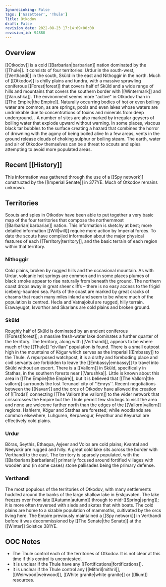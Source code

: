 ```yaml
---
IgnoreLinking: False
Tags: ['Gazetteer', 'Thule']
Title: Otkodov
draft: False
revision_date: 2022-08-23 17:14:09+00:00
revision_id: 94880
---
```


## Overview
[[Otkodov]] is a cold [[Barbarian|barbarian]] nation dominated by the [[Thule]]. It consists of four territories: Urdur in the south-west, [[Verthandi]] in the south, Sküld in the east and Nithoggir in the north.
Much of [[Otkodov]] is chilly plains and tundra, with a massive sprawling coniferous [[Forest|forest]] that covers half of Sküld and a wide range of hills and mountains that covers the southern border with [[Wintermark]] and [[Varushka]]. 
The environment seems more "active" in Otkodov than in [[The Empire|the Empire]]. Naturally occurring bodies of hot or even boiling water are common, as are springs, pools and even lakes whose waters are undrinkable due to concentrations of toxins and minerals from deep underground. . A number of sites are also marked by irregular geysers of boiling water that explode upward without warning. In some places, viscous black tar bubbles to the surface creating a hazard that combines the horror of drowning with the agony of being boiled alive In a few areas, vents in the ground release clouds of choking sulphur or boiling steam. The earth, water and air of Otkodov themselves can be a threat to scouts and spies attempting to avoid more populated areas.
## Recent [[History]]
This information was gathered through the use of a [[Spy network]] constructed by the [[Imperial Senate]] in 377YE. Much of Otkodov remains unknown.
## Territories
Scouts and spies in Otkodov have been able to put together a very basic map of the four territories that compose the northernmost [[Barbarian|barbarian]] nation. This information is sketchy at best; more detailed information [[Will|will]] require more action by Imperial forces. To date the scouts have compiled information about the major physical features of each [[Territory|territory]], and the basic terrain of each region within that territory.
### Nithoggir
Cold plains, broken by rugged hills and the occasional mountain. As with Urdur, volcanic hot springs are common and in some places plumes of black smoke appear to rise naturally from beneath the ground. The northern coast drops away in great sheer cliffs – there is no easy access to the frigid iceberg-haunted sea. Parts of the coast are marked by great cracks of chasms that reach many miles inland and seem to be where much of the population is centred.
Hecla and Vatnajokul are rugged, hilly terrain. Erawayugot, Isvorthor and Skarlans are cold plains and broken ground.
### Sküld
Roughly half of Sküld is dominated by an ancient coniferous [[Forest|forest]]; a massive fresh-water lake dominates a further quarter of the territory. The territory, along with [[Verthandi]], appears to be where much of the [[Thule]] “civilian” population is found. There is a small outpost high in the mountains of Kógur which serves as the Imperial [[Embassy]] to the Thule. A repurposed watchpost, it is a drafty and foreboding place and civil servants are forbidden to leave the [[Embassy|embassy]] to travel into Sküld without an escort.
There is a [[Vallorn]] in Sküld, specifically in Stathas, in the southern forests near [[Varushka]]. Little is known about this area in [[The Empire|the Empire]], but it is believed that [[The Vallorn|the vallorn]] surrounds the lost Terunael city of ''Emrys''. Recent negotiations between the [[Navarr]] and the orcs of Otkodov have allowed the creation of [[Trods]] connecting [[The Vallorn|the vallorn]] to the wider network that crisscrosses the Empire but the Thule permit few stridings to visit the area and none are welcome farther north than the edges of the [[Vallorn|vallorn]] regions. 
Hahlerm,  Kógur and Stathas are forested; while woodlands are common elsewhere, Luhguren, Kerpavogur, Feyothur and Keyursal are effectively cold plains.
### Urdur
Böras, Seythis, Ethaqua, Ayjeer and Volos are cold plains; Kvantal and Neeyukir are rugged and hilly. A great cold lake sits across the border with Verthandi to the east. The territory is sparsely populated, with the [[Barbarians|barbarians]] primarily focused around fortified villages with wooden and (in some cases) stone pallisades being the primary defense.
### Verthandi
The most populous of the territories of Otkodov, with many settlements huddled around the banks of the large shallow lake in Erskjuvaten. The lake freezes over from late [[Autumn|autumn]] through to mid-[[Spring|spring]]; it is more often traversed with sleds and skates that with boats. The cold plains are home to a sizable population of mammoths, cultivated by the orcs living here.
The Empire previously maintained a [[Spy network]] in Verthandi before it was decommissioned by [[The Senate|the Senate]] at the [[Winter]] Solstice 381YE.
## OOC Notes
* The Thule control each of the territories of Otkodov. It is not clear at this time if this control is uncontested.
* It is unclear if the Thule have any [[Fortifications|fortifications]].
* It is unclear if the Thule control any [[Mithril|mithril]], [[Weirwood|weirwood]], [[White granite|white granite]] or [[Ilium]] resources.